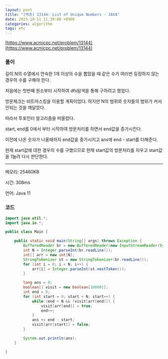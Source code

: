 ```yaml
---
layout: post
title: "[백준] 13144: List of Unique Numbers - JAVA"
date: 2023-10-11 11:39:00 +0900
categories: algorithm
tags: etc
---
```


[https://www.acmicpc.net/problem/13144](https://www.acmicpc.net/problem/13144)

### 풀이

길이 N의 수열에서 연속한 1개 이상의 수을 뽑았을 때 같은 수가 여러번 등장하지 않는 경우의 수를 구해야 한다.

처음에는 첫번째 원소부터 시작하여 dfs탐색을 통해 구하려고 했었다.

방문체크는 비트마스킹을 이용할 계획이었다. 하지만 N의 범위와 숫자들의 범위가 커서 안되는 것을 깨달았다.

따라서 투포인터 알고리즘을 떠올렸다.

start, end를 0에서 부터 시작하여 방문처리를 하면서 end값을 증가시킨다.

이전에 나온 숫자가 나올때까지 end값을 증가시키고 ans에 end - start를 더해준다.

현재 start값에 대한 경우의 수를 구했으므로 현재 start값의 방문처리를 지우고 start값을 1늘려 다시 판단한다.

---

메모리: 25460KB

시간: 308ms

언어: Java 11

### 코드

```java
import java.util.*;
import java.io.*;

public class Main {

    public static void main(String[] args) throws Exception {
        BufferedReader br = new BufferedReader(new InputStreamReader(System.in));
        int N = Integer.parseInt(br.readLine());
        int[] arr = new int[N];
        StringTokenizer st = new StringTokenizer(br.readLine());
        for (int i = 0; i < N; i++) {
            arr[i] = Integer.parseInt(st.nextToken());
        }

        long ans = 0;
        boolean[] visit = new boolean[100001];
        int end = 0;
        for (int start = 0; start < N; start++) {
            while (end < N && !visit[arr[end]]) {
                visit[arr[end]] = true;
                end++;
            }
            ans += end - start;
            visit[arr[start]] = false;
        }

        System.out.println(ans);
    }

}
```
